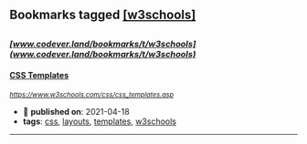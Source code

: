 ## Bookmarks tagged [[w3schools]](https://www.codever.land/search?q=[w3schools])

_<sup><sup>[www.codever.land/bookmarks/t/w3schools](www.codever.land/bookmarks/t/w3schools)</sup></sup>_
---
#### [CSS Templates](https://www.w3schools.com/css/css_templates.asp)
_<sup>https://www.w3schools.com/css/css_templates.asp</sup>_

* :calendar: **published on**: 2021-04-18
* **tags**: [css](../tagged/css.md), [layouts](../tagged/layouts.md), [templates](../tagged/templates.md), [w3schools](../tagged/w3schools.md)
---

